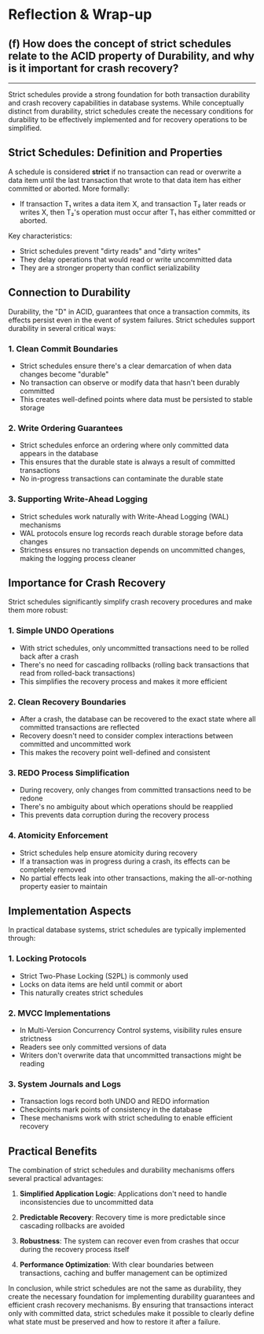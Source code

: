 # Reflection & Wrap-up

## (f) How does the concept of strict schedules relate to the ACID property of Durability, and why is it important for crash recovery? 

---

Strict schedules provide a strong foundation for both transaction durability and crash recovery capabilities in database systems. While conceptually distinct from durability, strict schedules create the necessary conditions for durability to be effectively implemented and for recovery operations to be simplified.

## Strict Schedules: Definition and Properties

A schedule is considered **strict** if no transaction can read or overwrite a data item until the last transaction that wrote to that data item has either committed or aborted. More formally:

- If transaction T₁ writes a data item X, and transaction T₂ later reads or writes X, then T₂'s operation must occur after T₁ has either committed or aborted.

Key characteristics:
- Strict schedules prevent "dirty reads" and "dirty writes"
- They delay operations that would read or write uncommitted data
- They are a stronger property than conflict serializability

## Connection to Durability

Durability, the "D" in ACID, guarantees that once a transaction commits, its effects persist even in the event of system failures. Strict schedules support durability in several critical ways:

### 1. Clean Commit Boundaries

- Strict schedules ensure there's a clear demarcation of when data changes become "durable"
- No transaction can observe or modify data that hasn't been durably committed
- This creates well-defined points where data must be persisted to stable storage

### 2. Write Ordering Guarantees

- Strict schedules enforce an ordering where only committed data appears in the database
- This ensures that the durable state is always a result of committed transactions
- No in-progress transactions can contaminate the durable state

### 3. Supporting Write-Ahead Logging

- Strict schedules work naturally with Write-Ahead Logging (WAL) mechanisms
- WAL protocols ensure log records reach durable storage before data changes
- Strictness ensures no transaction depends on uncommitted changes, making the logging process cleaner

## Importance for Crash Recovery

Strict schedules significantly simplify crash recovery procedures and make them more robust:

### 1. Simple UNDO Operations

- With strict schedules, only uncommitted transactions need to be rolled back after a crash
- There's no need for cascading rollbacks (rolling back transactions that read from rolled-back transactions)
- This simplifies the recovery process and makes it more efficient

### 2. Clean Recovery Boundaries

- After a crash, the database can be recovered to the exact state where all committed transactions are reflected
- Recovery doesn't need to consider complex interactions between committed and uncommitted work
- This makes the recovery point well-defined and consistent

### 3. REDO Process Simplification

- During recovery, only changes from committed transactions need to be redone
- There's no ambiguity about which operations should be reapplied
- This prevents data corruption during the recovery process

### 4. Atomicity Enforcement

- Strict schedules help ensure atomicity during recovery
- If a transaction was in progress during a crash, its effects can be completely removed
- No partial effects leak into other transactions, making the all-or-nothing property easier to maintain

## Implementation Aspects

In practical database systems, strict schedules are typically implemented through:

### 1. Locking Protocols

- Strict Two-Phase Locking (S2PL) is commonly used
- Locks on data items are held until commit or abort
- This naturally creates strict schedules

### 2. MVCC Implementations

- In Multi-Version Concurrency Control systems, visibility rules ensure strictness
- Readers see only committed versions of data
- Writers don't overwrite data that uncommitted transactions might be reading

### 3. System Journals and Logs

- Transaction logs record both UNDO and REDO information
- Checkpoints mark points of consistency in the database
- These mechanisms work with strict scheduling to enable efficient recovery

## Practical Benefits

The combination of strict schedules and durability mechanisms offers several practical advantages:

1. **Simplified Application Logic**: Applications don't need to handle inconsistencies due to uncommitted data

2. **Predictable Recovery**: Recovery time is more predictable since cascading rollbacks are avoided

3. **Robustness**: The system can recover even from crashes that occur during the recovery process itself

4. **Performance Optimization**: With clear boundaries between transactions, caching and buffer management can be optimized

In conclusion, while strict schedules are not the same as durability, they create the necessary foundation for implementing durability guarantees and efficient crash recovery mechanisms. By ensuring that transactions interact only with committed data, strict schedules make it possible to clearly define what state must be preserved and how to restore it after a failure.
